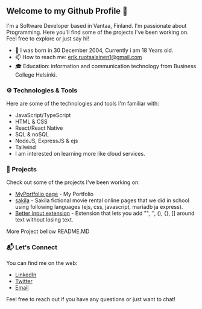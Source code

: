 ## **Welcome to my Github Profile** 👋


I'm a Software Developer based in Vantaa, Finland. I'm passionate about Programming. Here you'll find some of the projects I've been working on. Feel free to explore or just say hi!

- 📅 I was born in 30 December 2004, Currently i am 18 Years old.
- 📫 How to reach me: erik.ruotsalainen1@gmail.com
- 🎓 Education: information and communication technology from Business College Helsinki. 

### ⚙️ Technologies & Tools

Here are some of the technologies and tools I'm familiar with:

- JavaScript/TypeScript
- HTML & CSS
- React/React Native
- SQL & noSQL
- NodeJS, ExpressJS & ejs
- Tailwind
- I am interested on learning more like cloud services.

### 🚀 Projects

Check out some of the projects I've been working on:

- [MyPortfolio page](https://supr0en.github.io/MyPortfolio/) - My Portfolio
- [sakila](https://github.com/Supr0en/sakila) - Sakila fictional movie rental online pages that we did in school using following languages (ejs, css, javascript, mariadb ja express).
- [Better input extension](https://github.com/Supr0en/Better-Input-extension) - Extension that lets you add "", '', (), {}, [] around text without losing text.

More Project bellow README.MD

### 📬 Let's Connect

You can find me on the web:

- [LinkedIn](https://www.linkedin.com/in/erikruotsalainen/)
- [Twitter](https://twitter.com/Supr0en)
- [Email](mailto:erik.ruotsalainen1@gmail.com)

Feel free to reach out if you have any questions or just want to chat!
